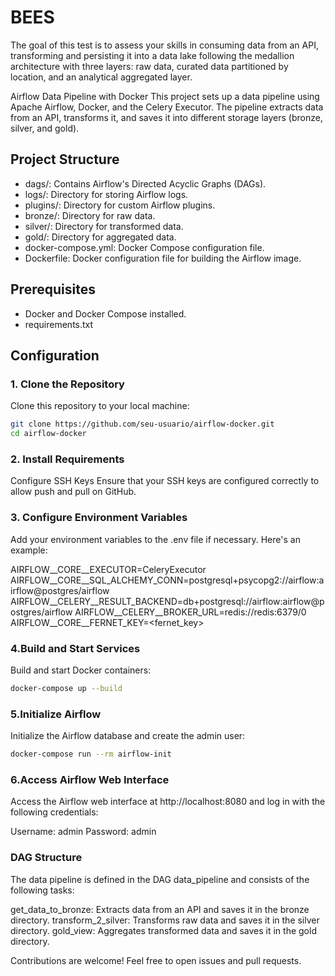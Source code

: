 # BEES
The goal of this test is to assess your skills in consuming data from an API, transforming and persisting it  into a data lake following the medallion architecture with three layers: raw data, curated data  partitioned by location, and an analytical aggregated layer.


Airflow Data Pipeline with Docker
This project sets up a data pipeline using Apache Airflow, Docker, and the Celery Executor. The pipeline extracts data from an API, transforms it, and saves it into different storage layers (bronze, silver, and gold).

## Project Structure
- dags/: Contains Airflow's Directed Acyclic Graphs (DAGs).
- logs/: Directory for storing Airflow logs.
- plugins/: Directory for custom Airflow plugins.
- bronze/: Directory for raw data.
- silver/: Directory for transformed data.
- gold/: Directory for aggregated data.
- docker-compose.yml: Docker Compose configuration file.
- Dockerfile: Docker configuration file for building the Airflow image.

## Prerequisites
- Docker and Docker Compose installed.
- requirements.txt


## Configuration

### 1. Clone the Repository

Clone this repository to your local machine:
```bash
git clone https://github.com/seu-usuario/airflow-docker.git
cd airflow-docker
```
### 2. Install Requirements

Configure SSH Keys
Ensure that your SSH keys are configured correctly to allow push and pull on GitHub.

### 3. Configure Environment Variables
Add your environment variables to the .env file if necessary. Here's an example:


AIRFLOW__CORE__EXECUTOR=CeleryExecutor
AIRFLOW__CORE__SQL_ALCHEMY_CONN=postgresql+psycopg2://airflow:airflow@postgres/airflow
AIRFLOW__CELERY__RESULT_BACKEND=db+postgresql://airflow:airflow@postgres/airflow
AIRFLOW__CELERY__BROKER_URL=redis://redis:6379/0
AIRFLOW__CORE__FERNET_KEY=<fernet_key>

### 4.Build and Start Services

Build and start Docker containers:

```bash
docker-compose up --build
```

### 5.Initialize Airflow
Initialize the Airflow database and create the admin user:

```bash
docker-compose run --rm airflow-init
```

### 6.Access Airflow Web Interface
Access the Airflow web interface at http://localhost:8080 and log in with the following credentials:

Username: admin
Password: admin

### DAG Structure

The data pipeline is defined in the DAG data_pipeline and consists of the following tasks:

get_data_to_bronze: Extracts data from an API and saves it in the bronze directory.
transform_2_silver: Transforms raw data and saves it in the silver directory.
gold_view: Aggregates transformed data and saves it in the gold directory.


Contributions are welcome! Feel free to open issues and pull requests.








